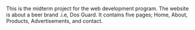 This is the midterm project for the web development program.
The website is about a beer brand .i.e, Dos Guard.
It contains five pages; Home, About, Products, Advertisements, and contact.